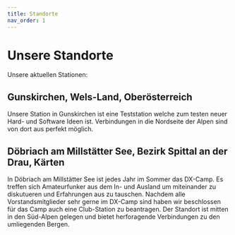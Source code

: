 ```yaml
---
title: Standorte
nav_order: 1
---
```


# Unsere Standorte

Unsere aktuellen Stationen:

## Gunskirchen, Wels-Land, Oberösterreich

Unsere Station in Gunskirchen ist eine Teststation welche zum testen neuer Hard- und Software Ideen ist.
Verbindungen in die Nordseite der Alpen sind von dort aus perfekt möglich.


## Döbriach am Millstätter See, Bezirk Spittal an der Drau, Kärten

In Döbriach am Millstätter See ist jedes Jahr im Sommer das DX-Camp.
Es treffen sich Amateurfunker aus dem In- und Ausland um miteinander zu diskutueren und Erfahrungen aus zu tauschen.
Nachdem alle Vorstandsmitglieder sehr gerne im DX-Camp sind haben wir beschlossen für das Camp auch eine Club-Station zu beantragen.
Der Standort ist mitten in den Süd-Alpen gelegen und bietet herforagende Verbindungen zu den umliegenden Bergen.
